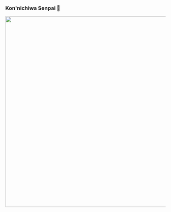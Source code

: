 ### Kon'nichiwa Senpai 👋

<!--
**Michiko-Hagakure/Michiko-Hagakure** is a ✨ _special_ ✨ repository because its `README.md` (this file) appears on your GitHub profile.

Here are some ideas to get you started:

- 🔭 I’m currently working on ...
- 🌱 I’m currently learning ...
- 👯 I’m looking to collaborate on ...
- 🤔 I’m looking for help with ...
- 💬 Ask me about ...
- 📫 How to reach me: ...
- 😄 Pronouns: ...
- ⚡ Fun fact: ...
--> 

<div id="header" align="center">
  <img src="https://user-images.githubusercontent.com/58807710/225299797-f33f1440-bc76-431f-8ac7-d87e2be8491c.jpg" width="800" height="600"/>
</div>
